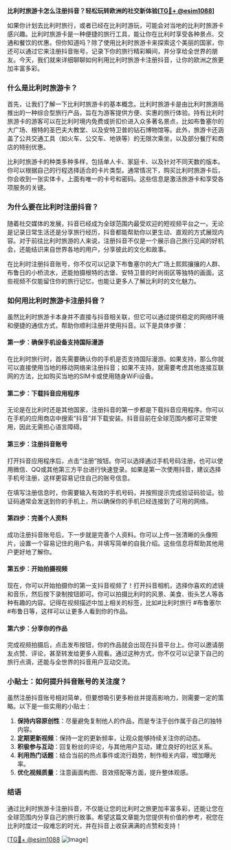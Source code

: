 **比利时旅游卡怎么注册抖音？轻松玩转欧洲的社交新体验[[TG💪+ @esim1088](https://t.me/s/esim1088)]**

如果你计划去比利时旅行，或者已经在比利时游玩，可能会对当地的比利时旅游卡感兴趣。比利时旅游卡是一种便捷的旅行工具，能让你在比利时享受各种景点、交通和餐饮的优惠。但你知道吗？除了使用比利时旅游卡来探索这个美丽的国家，你还可以通过它来注册抖音账号，记录下你的旅行精彩瞬间，并分享给全世界的朋友。今天，我们就来详细聊聊如何利用比利时旅游卡注册抖音，让你的欧洲之旅更加丰富多彩。

### 什么是比利时旅游卡？

首先，让我们了解一下比利时旅游卡的基本概念。比利时旅游卡是由比利时旅游局推出的一种综合型旅行产品，旨在为游客提供方便、实惠的旅行体验。持有比利时旅游卡的游客可以在比利时境内免费或折扣价进入众多著名景点，比如布鲁塞尔的大广场、根特的圣巴夫大教堂、以及安特卫普的钻石博物馆等。此外，旅游卡还涵盖了公共交通工具（如火车、公交车、地铁等）的无限次乘坐，以及部分餐厅和商店的特别优惠。

比利时旅游卡的种类多种多样，包括单人卡、家庭卡、以及针对不同天数的版本。你可以根据自己的行程选择适合的卡片类型。通常情况下，购买比利时旅游卡后，你会收到一张实体卡，上面有唯一的卡号和密码。这些信息是激活旅游卡和享受各项服务的关键。

### 为什么要在比利时注册抖音？

随着社交媒体的发展，抖音已经成为全球范围内最受欢迎的短视频平台之一。无论是记录日常生活还是分享旅行经历，抖音都能帮助你以更生动、直观的方式展现内容。对于前往比利时旅游的人来说，注册抖音不仅是一个展示自己旅行见闻的好机会，还能结识来自世界各地的用户，分享彼此的文化和故事。

在比利时注册抖音账号，你不仅可以记录下布鲁塞尔的大广场上熙熙攘攘的人群、布鲁日的小桥流水，还能拍摄根特的古堡、安特卫普的时尚街区等独特的画面。这些视频不仅能留住你的旅行记忆，也能让更多人了解比利时的文化魅力。

### 如何用比利时旅游卡注册抖音？

虽然比利时旅游卡本身并不直接与抖音相关联，但它可以通过提供稳定的网络环境和便捷的通信方式，帮助你顺利注册并使用抖音。以下是具体步骤：

#### 第一步：确保手机设备支持国际漫游

在比利时旅行时，首先需要确认你的手机是否支持国际漫游。如果支持，那么你就可以直接使用当地的移动网络来注册抖音；如果不支持，就需要考虑其他连接互联网的方法，比如购买当地的SIM卡或使用随身WiFi设备。

#### 第二步：下载抖音应用程序

无论是在比利时还是其他国家，注册抖音的第一步都是下载抖音应用程序。你可以在手机的应用商店中搜索“抖音”并下载安装。抖音目前在全球范围内都可正常使用，因此无需担心语言障碍。

#### 第三步：注册抖音账号

打开抖音应用程序后，点击“注册”按钮。你可以选择通过手机号码注册，也可以使用微信、QQ或其他第三方平台进行快速登录。如果是第一次使用抖音，建议选择手机号注册，这样更容易记住自己的账号信息。

在填写注册信息时，你需要输入有效的手机号码，并按照提示完成验证码验证。验证码通常会发送到你的手机上，所以确保你的手机已经连接到了可用的网络。

#### 第四步：完善个人资料

成功注册抖音账号后，下一步就是完善个人资料。你可以上传一张清晰的头像照片，设置一个容易记住的用户名，并填写简单的自我介绍。这些信息将帮助其他用户更好地了解你。

#### 第五步：开始拍摄视频

现在，你可以开始拍摄你的第一支抖音视频了！打开抖音相机，选择你喜欢的滤镜和音乐，然后按下录制按钮即可。你可以拍摄比利时的风景、美食、街头艺人等各种有趣的内容。记得在视频描述中加上相关的标签，比如#比利时旅行 #布鲁塞尔 #布鲁日等，这样可以让更多人看到你的作品。

#### 第六步：分享你的作品

完成视频拍摄后，点击发布按钮，你的作品就会出现在抖音平台上。你可以邀请朋友点赞、评论，甚至转发给更多人观看。通过这种方式，你不仅可以记录下自己的旅行点滴，还能与全世界的抖音用户互动交流。

### 小贴士：如何提升抖音账号的关注度？

虽然注册抖音账号相对简单，但要想吸引更多粉丝并提高影响力，则需要一定的策略。以下是一些实用的小贴士：

1. **保持内容原创性**：尽量避免复制他人的作品，而是专注于创作属于自己的独特内容。
2. **定期更新视频**：保持一定的更新频率，让观众能够持续关注你的动态。
3. **积极参与互动**：回复粉丝的评论，与其他用户互动，建立良好的社区关系。
4. **利用热门话题**：结合当前的热点事件或流行趋势，制作相关内容，增加曝光率。
5. **优化视频质量**：注意画面构图、音效搭配等方面，提升整体观感。

### 结语

通过比利时旅游卡注册抖音，不仅能让您的比利时之旅更加丰富多彩，还能让您在全球范围内分享自己的旅行故事。希望这篇文章能为您提供有价值的参考，祝您在比利时度过一段难忘的时光，并在抖音上收获满满的点赞和支持！

[[TG💪+ @esim1088](https://t.me/s/esim1088) ![Image](https://i.postimg.cc/4NQfJmqS/Snipaste-2025-05-13-00-14-12.png)]